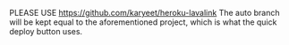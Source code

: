 PLEASE USE https://github.com/karyeet/heroku-lavalink
The auto branch will be kept equal to the aforementioned project, which is what the quick deploy button uses.
